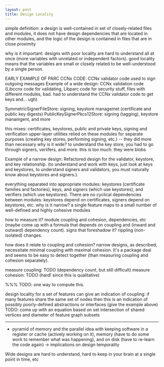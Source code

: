 ```yaml
---
layout: post
title: Design Locality
---
```


simple definition: a design is well-contained in set of closely-related files and modules, it does not have design dependencies that are located in other modules, and the logic of the design is contained in files that are in close proximity

why is it important: designs with poor locality are hard to understand all at once (more variables with unrelated or independent factors). good locality means that the variables are small or closely related to be well-understood by a single person.

EARLY EXAMPLE OF PARC CCNx CODE: CCNx validator code used to sign outgoing messages
Example of a wide design: CCNx validation code (Libccnx code for validating, Libparc code for security stuff, files with different modules, bad. had to understand the CCNx validator code to get keys and... ugh)

SymmetricSignerFileStore: signing, keystore managemet (certificate and public key digests)
PublicKeySignerPkcs12Store: signing (tagging), keystore manamgent, and more

this mixes: certificates, keystores, public and private keys, signing and verification
upper-layer utilities relied on these modules for separate purposes (creating key stores, performing signing, etc.) -- they did more than necessary
why is it wide? to understand the key store, you had to go through signers, veriifers, and more. this is too much. they were blobs

Example of a narrow design: Refactored design for the validator, keystore, and key relationship. (to understand and work with keys, just look at keys and keystores, to understand signers and validators, you must naturally know about keystores and signers.).

everything separated into appropriate modules: keystores (certificate families and factories), keys, and signers (which use keystores), and verifiers (which use keystores). There are no cyclical dependencies between modules: keystores depend on certificates, signers depend on keystores, etc. 
why is it narrow? a single feature maps to a small number of well-defined and highly cohesive modules

how to measure it? module coupling and cohesion, dependencies, etc (maybe come up with a formula that depends on coupling and (inward and outward) dependency count). signs that foreshadow it? rippling (non-isolated) changes.

how does it relate to coupling and cohesion? narrow designs, as described, necessitate
minimal coupling with maximal cohesion. It's a package deal and seems to be easy
to detect together (than measuring coupling and cohesion separately).

measure coupling: TODO (dependency count, but still difficult)
measure cohesion: TODO (hard! since this is qualitative)

%%% TODO: one way to compute this.
<!-- Afferent coupling: Number of responsibilities
Efferent coupling: Number of dependencies
Instability: Ratio of efferent coupling to total coupling (Afferent + Efferent).
Instability is supported in various code metric tools. -->

design locality for a set of features can give an indication of coupling: if many features share the same set of nodes then this is an indication of possibly poorly-defined abstractions or interfaces (give the example above)
TODO: come up with an equation based on set intersection of shared vertices and diameter of feature graph subsets


---


- pyramid of memory and the parallel idea with keeping software in a register or cache (actively working on it), memory (have to do some work to remember what was happening), and on disk (have to re-learn the code again) -> implications on design temporality


Wide designs are hard to understand, hard to keep in your brain at a single point in time, etc
